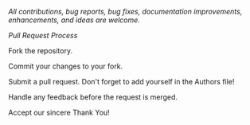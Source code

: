 *All contributions, bug reports, bug fixes, documentation improvements, enhancements, and ideas are welcome.*

*Pull Request Process*

Fork the repository.

Commit your changes to your fork.

Submit a pull request. Don't forget to add yourself in the Authors file!

Handle any feedback before the request is merged.

Accept our sincere Thank You!
